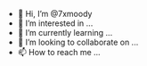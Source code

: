 - 👋 Hi, I’m @7xmoody
- 👀 I’m interested in ...
- 🌱 I’m currently learning ...
- 💞️ I’m looking to collaborate on ...
- 📫 How to reach me ...

<!---
7xmoody/7xmoody is a ✨ special ✨ repository because its `README.md` (this file) appears on your GitHub profile.
You can click the Preview link to take a look at your changes.
--->
